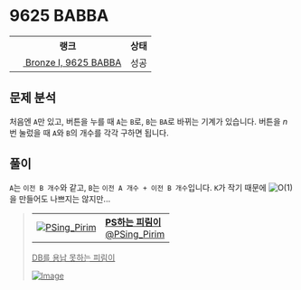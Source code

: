 # 9625 BABBA



<table>
  <tr>
    <th>랭크</th>
    <th>상태</th>
  </tr>
  <tr>
    <td>
      <a href="http://noj.am/9625">
        <img src="https://static.solved.ac/tier_small/5.svg" height="16px"/>
        Bronze I, 9625 BABBA
      </a>
    </td>
    <td>
      성공
    </td>
  </tr>
</table>



## 문제 분석

처음엔 `A`만 있고, 버튼을 누를 때 `A`는 `B`로, `B`는 `BA`로 바뀌는 기계가 있습니다.
버튼을 <i class="variable">n</i>번 눌렀을 때 `A`와 `B`의 개수를 각각 구하면 됩니다.

## 풀이

`A`는 `이전 B 개수`와 같고, `B`는 `이전 A 개수 + 이전 B 개수`입니다.
`K`가 작기 때문에 <img src="https://latex.codecogs.com/svg.latex?O(1)" alt="O(1)" style="max-width:100%;" >을 만들어도 나쁘지는 않지만...



<a href="https://twitter.com/PSing_Pirim/status/1227449216013946880">

> <table><tr><td><img src="https://pbs.twimg.com/profile_images/1227442623327150080/QYE5fpZ2_normal.png" alt="PSing_Pirim"></td><td><b>PS하는 피림이</b><br>@PSing_Pirim</td></tr></table>
> 
> DB를 용납 못하는 피림이
>
> ![Image](https://pbs.twimg.com/media/EQjGjIdWoAAE5SO?format=png&name=small)

</a>

